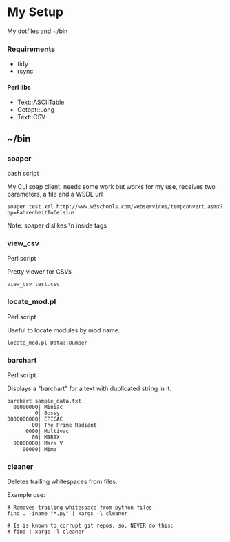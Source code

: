# My Setup

My dotfiles and ~/bin

### Requirements

* tidy
* rsync

#### Perl libs

* Text::ASCIITable
* Getopt::Long
* Text::CSV

## ~/bin

### soaper

bash script

My CLI soap client, needs some work but works for my use, receives two parameters, a file and a WSDL url

    soaper test.xml http://www.w3schools.com/webservices/tempconvert.asmx?op=FahrenheitToCelsius

Note: soaper dislikes \n inside tags

### view\_csv

Perl script

Pretty viewer for CSVs

    view_csv test.csv

### locate\_mod.pl

Perl script

Useful to locate modules by mod name.

    locate_mod.pl Data::Dumper

### barchart

Perl script

Displays a "barchart" for a text with duplicated string in it.

    barchart sample_data.txt
      00000000| Miniac
             0| Bossy
    0000000000| EPICAC
            00| The Prime Radiant
          0000| Multivac
            00| MARAX
      00000000| Mark V
         00000| Mima

### cleaner

Deletes trailing whitespaces from files.

Example use:

    # Removes trailing whitespace from python files
    find . -iname "*.py" | xargs -l cleaner

    # Is is known to corrupt git repos, so, NEVER do this:
    # find | xargs -l cleaner
